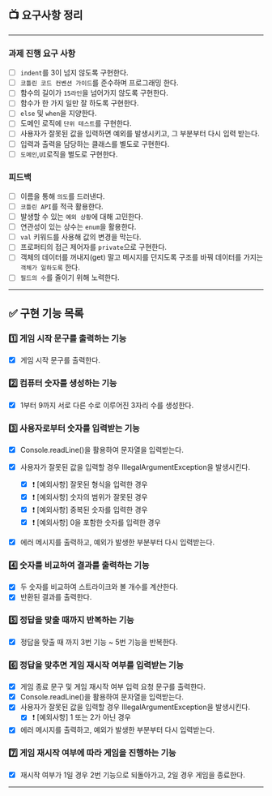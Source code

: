 ## 📺 요구사항 정리

---

### 과제 진행 요구 사항
- [ ] `indent`를 3이 넘지 않도록 구현한다.
- [ ] `코틀린 코드 컨벤션 가이드`를 준수하며 프로그래밍 한다.
- [ ] 함수의 길이가 `15라인`을 넘어가지 않도록 구현한다.
- [ ] 함수가 한 가지 일만 잘 하도록 구현한다.
- [ ] `else` 및 `when`을 지양한다.
- [ ] 도메인 로직에 `단위 테스트`를 구현한다.
- [ ] 사용자가 잘못된 값을 입력하면 예외를 발생시키고, 그 부분부터 다시 입력 받는다.
- [ ] 입력과 출력을 담당하는 클래스를 별도로 구현한다.
- [ ] `도메인`,`UI`로직을 별도로 구현한다.

### 피드백
- [ ] 이름을 통해 `의도`를 드러낸다.
- [ ] `코틀린 API`를 적극 활용한다.
- [ ] 발생할 수 있는 `예외 상황`에 대해 고민한다.
- [ ] 연관성이 있는 상수는 `enum`을 활용한다.
- [ ] `val` 키워드를 사용해 값의 변경을 막는다.
- [ ] 프로퍼티의 접근 제어자를 `private`으로 구현한다.
- [ ] 객체의 데이터를 꺼내지(get) 말고 메시지를 던지도록 구조를 바꿔 데이터를 가지는 `객체가 일하도록` 한다.
- [ ] `필드의 수`를 줄이기 위해 노력한다.

---

## ✅ 구현 기능 목록

### 1️⃣ 게임 시작 문구를 출력하는 기능

- [x] 게임 시작 문구를 출력한다.

### 2️⃣ 컴퓨터 숫자를 생성하는 기능

- [x] 1부터 9까지 서로 다른 수로 이루어진 3자리 수를 생성한다.

### 3️⃣ 사용자로부터 숫자를 입력받는 기능

- [x] Console.readLine()을 활용하여 문자열을 입력받는다.
- [x] 사용자가 잘못된 값을 입력할 경우 IllegalArgumentException을 발생시킨다.
    - [x] ❗️ [예외사항] 잘못된 형식을 입력한 경우
    - [x] ❗️ [예외사항] 숫자의 범위가 잘못된 경우
    - [x] ❗️ [예외사항] 중복된 숫자를 입력한 경우
    - [x] ❗️ [예외사항] 0을 포함한 숫자를 입력한 경우
- [x] 에러 메시지를 출력하고, 예외가 발생한 부분부터 다시 입력받는다.


### 4️⃣ 숫자를 비교하여 결과를 출력하는 기능

- [x] 두 숫자를 비교하여 스트라이크와 볼 개수를 계산한다.
- [x] 반환된 결과를 출력한다.

### 5️⃣ 정답을 맞출 때까지 반복하는 기능

- [x] 정답을 맞출 때 까지 3번 기능 ~ 5번 기능을 반복한다.

### 6️⃣ 정답을 맞추면 게임 재시작 여부를 입력받는 기능

- [x] 게임 종료 문구 및 게임 재시작 여부 입력 요청 문구를 출력한다.
- [x] Console.readLine()을 활용하여 문자열을 입력받는다.
- [x] 사용자가 잘못된 값을 입력할 경우 IllegalArgumentException을 발생시킨다.
    - [x] ❗️ [예외사항] 1 또는 2가 아닌 경우
- [x] 에러 메시지를 출력하고, 예외가 발생한 부분부터 다시 입력받는다.

### 7️⃣ 게임 재시작 여부에 따라 게임을 진행하는 기능

- [x] 재시작 여부가 1일 경우 2번 기능으로 되돌아가고, 2일 경우 게임을 종료한다.

---
